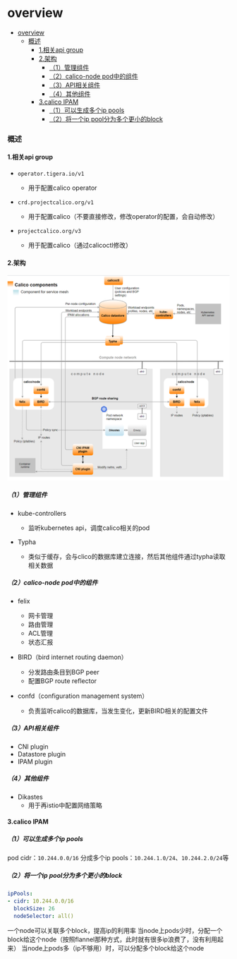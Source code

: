 # overview

<!-- @import "[TOC]" {cmd="toc" depthFrom=1 depthTo=6 orderedList=false} -->
<!-- code_chunk_output -->

- [overview](#overview)
    - [概述](#概述)
      - [1.相关api group](#1相关api-group)
      - [2.架构](#2架构)
        - [（1）管理组件](#1管理组件)
        - [（2）calico-node pod中的组件](#2calico-node-pod中的组件)
        - [（3）API相关组件](#3api相关组件)
        - [（4）其他组件](#4其他组件)
      - [3.calico IPAM](#3calico-ipam)
        - [（1）可以生成多个ip pools](#1可以生成多个ip-pools)
        - [（2）将一个ip pool分为多个更小的block](#2将一个ip-pool分为多个更小的block)

<!-- /code_chunk_output -->

### 概述

#### 1.相关api group

* `operator.tigera.io/v1`
  * 用于配置calico operator

* `crd.projectcalico.org/v1`
  * 用于配置calico（不要直接修改，修改operator的配置，会自动修改）

* `projectcalico.org/v3`
  * 用于配置calico（通过calicoctl修改）


#### 2.架构
![](./imgs/overview_01.png)

##### （1）管理组件
* kube-controllers
  * 监听kubernetes api，调度calico相关的pod

* Typha
  * 类似于缓存，会与clico的数据库建立连接，然后其他组件通过typha读取相关数据

##### （2）calico-node pod中的组件

* felix
  * 网卡管理
  * 路由管理
  * ACL管理
  * 状态汇报

* BIRD（bird internet routing daemon）
  * 分发路由条目到BGP peer
  * 配置BGP route reflector

* confd（configuration management system）
  * 负责监听calico的数据库，当发生变化，更新BIRD相关的配置文件

##### （3）API相关组件
* CNI plugin
* Datastore plugin
* IPAM plugin

##### （4）其他组件
* Dikastes
  * 用于再istio中配置网络策略

#### 3.calico IPAM

##### （1）可以生成多个ip pools
pod cidr：`10.244.0.0/16`
分成多个ip pools：`10.244.1.0/24`、`10.244.2.0/24`等

##### （2）将一个ip pool分为多个更小的block

```yaml
ipPools:
- cidr: 10.244.0.0/16
  blockSize: 26
  nodeSelector: all()
```
一个node可以关联多个block，提高ip的利用率
当node上pods少时，分配一个block给这个node（按照flannel那种方式，此时就有很多ip浪费了，没有利用起来）
当node上pods多（ip不够用）时，可以分配多个block给这个node
